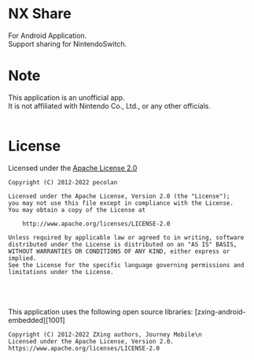 # NX Share
For Android Application.<br>
Support sharing for NintendoSwitch.<br>

# Note
This application is an unofficial app.<br>
It is not affiliated with Nintendo Co., Ltd., or any other officials.<br>
<br>
# License
Licensed under the [Apache License 2.0][999]

	Copyright (C) 2012-2022 pecolan

	Licensed under the Apache License, Version 2.0 (the "License");
	you may not use this file except in compliance with the License.
	You may obtain a copy of the License at

	    http://www.apache.org/licenses/LICENSE-2.0

	Unless required by applicable law or agreed to in writing, software
	distributed under the License is distributed on an "AS IS" BASIS,
	WITHOUT WARRANTIES OR CONDITIONS OF ANY KIND, either express or implied.
	See the License for the specific language governing permissions and
	limitations under the License.
<br>
<br>
<br>
This application uses the following open source libraries:
[zxing-android-embedded][1001]

    Copyright (C) 2012-2022 ZXing authors, Journey Mobile\n
    Licensed under the Apache License, Version 2.0.
    https://www.apache.org/licenses/LICENSE-2.0

[999]: http://www.apache.org/licenses/LICENSE-2.0
[1001]: https://github.com/journeyapps/zxing-android-embedded